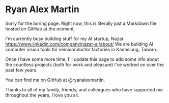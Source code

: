 # Ryan Alex Martin

Sorry for the boring page.  Right now, this is literally just a Markdown file hosted on GitHub at the moment.  

I'm currently busy building stuff for my AI startup, Nazar. https://www.linkedin.com/company/nazar-ai/about/
We are building AI computer vision tools for semiconductor factories in Kaohsiung, Taiwan.

Once I have some more time, I'll update this page to add some info about the countless projects (both for work and pleasure) I've worked on over the past few years.

You can find me on GitHub at @ryanalexmartin.

Thanks to all of my family, friends, and colleagues who have supported me throughout the years, I love you all.
